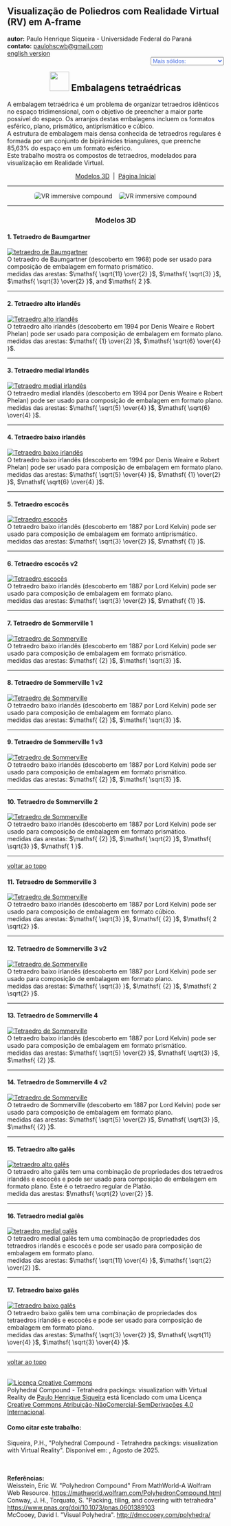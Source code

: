 <link rel="stylesheet" href="../../scripts/style.css">
<meta charset="utf-8">
<script type="text/x-mathjax-config">
	  MathJax.Hub.Config({
		showProcessingMessages: false,
		tex2jax: { inlineMath: [['$','$'],['\\(','\\)']] }
	  });
</script>
<script type="text/javascript" src="https://cdn.mathjax.org/mathjax/latest/MathJax.js?config=TeX-MML-AM_HTMLorMML"></script>
<link rel="icon" type="image/png" href="../vr/salas/imagens/icone.png">
<h2>Visualização de Poliedros com Realidade Virtual (RV) em A-frame</h2>
<b>autor:</b> Paulo Henrique Siqueira - Universidade Federal do Paraná
<br><b>contato:</b> <a href="#"> paulohscwb@gmail.com </a>
<br><a href="https://paulohscwb.github.io/polycompound/tetrahedra/">english version</a>
<form style="margin: 0 auto; float:right; text-align:right; width:100%; margin-bottom:15px;">
	<select id="url" onchange="urlHandler(this.value)" style="color:royalblue;">
		<option disabled selected>Mais sólidos:</option>
		<option value="../../compounds1/pt-br/">Família dos tetraedros</option>
		<option value="../../compounds2/pt-br/">Família dos cubos</option>
		<option disabled value="../../tetrahedra/pt-br/">Embalagens tetraédricas</option>
		<!--<option value="../../compounds3/pt-br/">Família dos octaedros</option>
		<option value="../../compounds4/pt-br/">Família dos dodecaedros e icosaedros 1</option>
		<option value="../../compounds5/pt-br/">Família dos dodecaedros e icosaedros 2</option>
		<option value="../../compounds6/pt-br/">Compostos de poliedros duais</option>
		<option value="../../compounds7/pt-br/">Compostos de dois poliedros</option>-->
	</select>
</form>
<script>
function urlHandler(value) {                               
    window.location.assign(`${value}`);
}
</script>

<p id="p1"></p>
  <h2 align="center"><img src="../vr/salas/imagens/icone.png" style="margin-bottom:-10px" width="45"> Embalagens tetraédricas</h2>
  A embalagem tetraédrica é um problema de organizar tetraedros idênticos no espaço tridimensional, com o objetivo de preencher a maior parte possível do espaço. Os arranjos destas embalagens incluem os formatos esférico, plano, prismático, antiprismático e cúbico.
<br>A estrutura de embalagem mais densa conhecida de tetraedros regulares é formada por um conjunto de bipirâmides triangulares, que preenche 85,63% do espaço em um formato esférico.
<br>Este trabalho mostra os compostos de tetraedros, modelados para visualização em Realidade Virtual.
 <p align="center"><a href="#m3d">Modelos 3D</a><span>&nbsp;&nbsp;|&nbsp;&nbsp;</span><a href="../../pt-br/">Página Inicial</a></p>
<hr>
  <p align="center"><img src="../vr/salas/videos/compound1.gif" style="max-width: 45%; border-radius:5px; margin-right:15px" loading="lazy" alt="VR immersive compound"/><img src="../vr/salas/videos/compound2.gif" style="max-width: 45%; border-radius:5px;" loading="lazy" alt="VR immersive compound"/></p> 
<hr>
<h3 id="m3d" align="center">Modelos 3D</h3>
<!--<iframe width="560" height="315" style="max-width:100%" src="https://www.youtube.com/embed/videoseries?list=PLy0I_lGW8HxUNlFkcmo7my5krrhVG2_BH" title="YouTube video player" frameborder="0" allow="accelerometer; autoplay; clipboard-write; encrypted-media; gyroscope; picture-in-picture; web-share" allowfullscreen></iframe>-->
<h4>1. Tetraedro de Baumgartner</h4>
<a href="../vr/Baumgartner.htm" target="_blank" title="modelo 3D" class="fotoA"><img src="../ar/0A.png" class="foto" alt="tetraedro de Baumgartner"></a>
 <br>O tetraedro de Baumgartner (descoberto em 1968) pode ser usado para composição de embalagem em formato prismático.
 <br>medidas das arestas: $\mathsf{ \sqrt{11} \over{2} }$, $\mathsf{ \sqrt{3} }$, $\mathsf{ \sqrt{3} \over{2} }$, and $\mathsf{ 2 }$.
 <br>
<hr>
<h4>2. Tetraedro alto irlandês</h4>
<a href="../vr/IrishHigh.htm" target="_blank" title="modelo 3D" class="fotoA"><img src="../ar/1A.png" class="foto" alt="Tetraedro alto irlandês"></a>
 <br>O tetraedro alto irlandês (descoberto em 1994 por Denis Weaire e Robert Phelan) pode ser usado para composição de embalagem em formato plano.
 <br>medidas das arestas: $\mathsf{ {1} \over{2} }$, $\mathsf{ \sqrt{6} \over{4} }$.
 <br>
<hr>
<h4>3. Tetraedro medial irlandês</h4>
<a href="../vr/IrishMedial.htm" target="_blank" title="modelo 3D" class="fotoA"><img src="../ar/3A.png" class="foto" alt="Tetraedro medial irlandês"></a>
 <br>O tetraedro medial irlandês (descoberto em 1994 por Denis Weaire e Robert Phelan) pode ser usado para composição de embalagem em formato plano.
 <br>medidas das arestas: $\mathsf{ \sqrt{5} \over{4} }$, $\mathsf{ \sqrt{6} \over{4} }$.
 <br>
<hr>
<h4>4. Tetraedro baixo irlandês</h4>
<a href="../vr/IrishLow.htm" target="_blank" title="modelo 3D" class="fotoA"><img src="../ar/2A.png" class="foto" alt="Tetraedro baixo irlandês"></a>
 <br>O tetraedro baixo irlandês (descoberto em 1994 por Denis Weaire e Robert Phelan) pode ser usado para composição de embalagem em formato plano.
 <br>medidas das arestas: $\mathsf{ \sqrt{5} \over{4} }$, $\mathsf{ {1} \over{2} }$, $\mathsf{ \sqrt{6} \over{4} }$.
 <br>
<hr>
<h4>5. Tetraedro escocês</h4>
<a href="../vr/Scottish.htm" target="_blank" title="modelo 3D" class="fotoA"><img src="../ar/4A.png" class="foto" alt="Tetraedro escocês"></a>
 <br>O tetraedro baixo irlandês (descoberto em 1887 por Lord Kelvin) pode ser usado para composição de embalagem em formato antiprismático.
 <br>medidas das arestas: $\mathsf{ \sqrt{3} \over{2} }$, $\mathsf{ {1} }$.
 <br>
<hr>
<h4>6. Tetraedro escocês v2</h4>
<a href="../vr/Scottish1.htm" target="_blank" title="modelo 3D" class="fotoA"><img src="../ar/5A.png" class="foto" alt="Tetraedro escocês"></a>
 <br>O tetraedro baixo irlandês (descoberto em 1887 por Lord Kelvin) pode ser usado para composição de embalagem em formato plano.
 <br>medidas das arestas: $\mathsf{ \sqrt{3} \over{2} }$, $\mathsf{ {1} }$.
 <br>
<hr>
<h4>7. Tetraedro de Sommerville 1</h4>
<a href="../vr/Sommerville.htm" target="_blank" title="modelo 3D" class="fotoA"><img src="../ar/6A.png" class="foto" alt="Tetraedro de Sommerville"></a>
 <br>O tetraedro baixo irlandês (descoberto em 1887 por Lord Kelvin) pode ser usado para composição de embalagem em formato prismático.
 <br>medidas das arestas: $\mathsf{ {2} }$, $\mathsf{ \sqrt{3} }$.
 <br>
<hr>
<h4>8. Tetraedro de Sommerville 1 v2</h4>
<a href="../vr/Sommerville_a.htm" target="_blank" title="modelo 3D" class="fotoA"><img src="../ar/7A.png" class="foto" alt="Tetraedro de Sommerville"></a>
 <br>O tetraedro baixo irlandês (descoberto em 1887 por Lord Kelvin) pode ser usado para composição de embalagem em formato plano.
 <br>medidas das arestas: $\mathsf{ {2} }$, $\mathsf{ \sqrt{3} }$.
 <br>
<hr>
<h4>9. Tetraedro de Sommerville 1 v3</h4>
<a href="../vr/Sommerville_b.htm" target="_blank" title="modelo 3D" class="fotoA"><img src="../ar/8A.png" class="foto" alt="Tetraedro de Sommerville"></a>
 <br>O tetraedro baixo irlandês (descoberto em 1887 por Lord Kelvin) pode ser usado para composição de embalagem em formato prismático.
 <br>medidas das arestas: $\mathsf{ {2} }$, $\mathsf{ \sqrt{3} }$.
 <br>
<hr>
<h4>10. Tetraedro de Sommerville 2</h4>
<a href="../vr/Sommerville2.htm" target="_blank" title="modelo 3D" class="fotoA"><img src="../ar/9A.png" class="foto" alt="Tetraedro de Sommerville"></a>
 <br>O tetraedro baixo irlandês (descoberto em 1887 por Lord Kelvin) pode ser usado para composição de embalagem em formato prismático.
 <br>medidas das arestas: $\mathsf{ {2} }$, $\mathsf{ \sqrt{2} }$, $\mathsf{ \sqrt{3} }$, $\mathsf{ 1 }$.
 <br>
<hr>
<p class="topop"><a href="#p1" class="topo">voltar ao topo</a></p>
<h4>11. Tetraedro de Sommerville 3</h4>
<a href="../vr/Sommerville3.htm" target="_blank" title="modelo 3D" class="fotoA"><img src="../ar/10A.png" class="foto" alt="Tetraedro de Sommerville"></a>
 <br>O tetraedro baixo irlandês (descoberto em 1887 por Lord Kelvin) pode ser usado para composição de embalagem em formato cúbico.
 <br>medidas das arestas: $\mathsf{ \sqrt{3} }$, $\mathsf{ {2} }$, $\mathsf{ 2 \sqrt{2} }$.
 <br>
<hr>
<h4>12. Tetraedro de Sommerville 3 v2</h4>
<a href="../vr/Sommerville3_a.htm" target="_blank" title="modelo 3D" class="fotoA"><img src="../ar/11A.png" class="foto" alt="Tetraedro de Sommerville"></a>
 <br>O tetraedro baixo irlandês (descoberto em 1887 por Lord Kelvin) pode ser usado para composição de embalagem em formato plano.
 <br>medidas das arestas: $\mathsf{ \sqrt{3} }$, $\mathsf{ {2} }$, $\mathsf{ 2 \sqrt{2} }$.
 <br>
<hr>
<h4>13. Tetraedro de Sommerville 4</h4>
<a href="../vr/Sommerville4.htm" target="_blank" title="modelo 3D" class="fotoA"><img src="../ar/12A.png" class="foto" alt="Tetraedro de Sommerville"></a>
 <br>O tetraedro baixo irlandês (descoberto em 1887 por Lord Kelvin) pode ser usado para composição de embalagem em formato prismático.
 <br>medidas das arestas: $\mathsf{ \sqrt{5} \over{2} }$, $\mathsf{ \sqrt{3} }$, $\mathsf{ {2} }$.
 <br>
<hr>
<h4>14. Tetraedro de Sommerville 4 v2</h4>
<a href="../vr/Sommerville4_a.htm" target="_blank" title="modelo 3D" class="fotoA"><img src="../ar/13A.png" class="foto" alt="Tetraedro de Sommerville"></a>
 <br>O tetraedro de Sommerville (descoberto em 1887 por Lord Kelvin) pode ser usado para composição de embalagem em formato plano.
 <br>medidas das arestas: $\mathsf{ \sqrt{5} \over{2} }$, $\mathsf{ \sqrt{3} }$, $\mathsf{ {2} }$.
 <br>
<hr>
<h4>15. Tetraedro alto galês</h4>
<a href="../vr/WelshHigh.htm" target="_blank" title="modelo 3D" class="fotoA"><img src="../ar/14A.png" class="foto" alt="tetraedro alto galês"></a>
 <br>O tetraedro alto galês tem uma combinação de propriedades dos tetraedros irlandês e escocês e pode ser usado para composição de embalagem em formato plano. Este é o tetraedro regular de Platão.
 <br>medida das arestas: $\mathsf{ \sqrt{2} \over{2} }$.
 <br>
 <hr>
<h4>16. Tetraedro medial galês</h4>
<a href="../vr/WelshMedial.htm" target="_blank" title="modelo 3D" class="fotoA"><img src="../ar/16A.png" class="foto" alt="tetraedro medial galês"></a>
 <br>O tetraedro medial galês tem uma combinação de propriedades dos tetraedros irlandês e escocês e pode ser usado para composição de embalagem em formato plano.
 <br>medidas das arestas: $\mathsf{ \sqrt{11} \over{4} }$, $\mathsf{ \sqrt{2} \over{2} }$.
 <br>
<hr>
<h4>17. Tetraedro baixo galês</h4>
<a href="../vr/WelshLow.htm" target="_blank" title="modelo 3D" class="fotoA"><img src="../ar/15A.png" class="foto" alt="Tetraedro baixo galês"></a>
 <br>O tetraedro baixo galês tem uma combinação de propriedades dos tetraedros irlandês e escocês e pode ser usado para composição de embalagem em formato plano.
 <br>medidas das arestas: $\mathsf{ \sqrt{3} \over{2} }$, $\mathsf{ \sqrt{11} \over{4} }$, $\mathsf{ \sqrt{3} \over{4} }$.
 <br>
 <hr>
<p class="topop"><a href="#p1" class="topo">voltar ao topo</a></p>

<br><a rel="license" href="http://creativecommons.org/licenses/by-nc-nd/4.0/"><img alt="Licença Creative Commons" style="border-width:0" src="https://i.creativecommons.org/l/by-nc-nd/4.0/88x31.png" loading="lazy"/></a><br /><span xmlns:dct="http://purl.org/dc/terms/" property="dct:title">Polyhedral Compound - Tetrahedra packings: visualization with Virtual Reality</span> de <a xmlns:cc="http://creativecommons.org/ns#" href="https://paulohscwb.github.io/polycompound/tetrahedra/pt-br/" property="cc:attributionName" rel="cc:attributionURL">Paulo Henrique Siqueira</a> está licenciado com uma Licença <a rel="license" href="http://creativecommons.org/licenses/by-nc-nd/4.0/">Creative Commons Atribuição-NãoComercial-SemDerivações 4.0 Internacional</a>.

<h4>Como citar este trabalho:</h4> 
<p>Siqueira, P.H., "Polyhedral Compound - Tetrahedra packings: visualization with Virtual Reality". Disponível em: <https://paulohscwb.github.io/polycompound/tetrahedra/pt-br/>, Agosto de 2025.</p>
<!--<a target="_blank" href="https://doi.org/10.5281/zenodo.14502405"><img src="https://zenodo.org/badge/DOI/10.5281/zenodo.14502405.svg" alt="DOI"></a>-->
<br><br><b>Referências:</b>
<br>Weisstein, Eric W. "Polyhedron Compound" From MathWorld-A Wolfram Web Resource. <a href="https://mathworld.wolfram.com/ArchimedeanDual.html" target="_blank">https://mathworld.wolfram.com/PolyhedronCompound.html</a>
<br>Conway, J. H., Torquato, S. "Packing, tiling, and covering with tetrahedra" <a href="https://www.pnas.org/doi/10.1073/pnas.0601389103" target="_blank">https://www.pnas.org/doi/10.1073/pnas.0601389103</a>
<br>McCooey, David I. "Visual Polyhedra". <a href="http://dmccooey.com/polyhedra/" target="_blank">http://dmccooey.com/polyhedra/</a>
